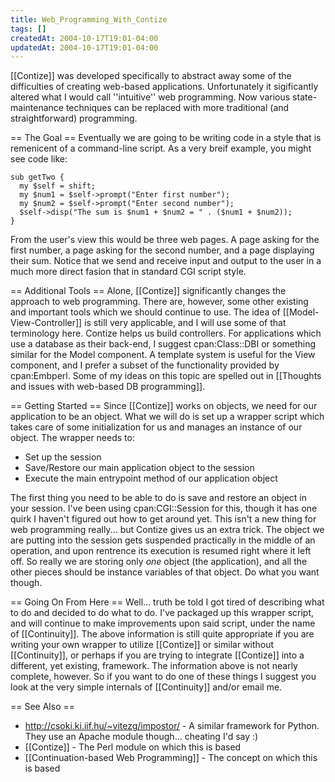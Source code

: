 ```yaml
---
title: Web_Programming_With_Contize
tags: []
createdAt: 2004-10-17T19:01-04:00
updatedAt: 2004-10-17T19:01-04:00
---
```


[[Contize]] was developed specifically to abstract away some of the difficulties of creating web-based applications. Unfortunately it sigificantly altered what I would call ''intuitive'' web programming. Now various state-maintenance techniques can be replaced with more traditional (and straightforward) programming.

== The Goal ==
Eventually we are going to be writing code in a style that is remenicent of a command-line script. As a very breif example, you might see code like:
```
sub getTwo {
  my $self = shift;
  my $num1 = $self->prompt("Enter first number");
  my $num2 = $self->prompt("Enter second number");
  $self->disp("The sum is $num1 + $num2 = " . ($num1 + $num2));
}
```

From the user's view this would be three web pages. A page asking for the first number, a page asking for the second number, and a page displaying their sum. Notice that we send and receive input and output to the user in a much more direct fasion that in standard CGI script style.

== Additional Tools ==
Alone, [[Contize]] significantly changes the approach to web programming. There are, however, some other existing and important tools which we should continue to use. The idea of [[Model-View-Controller]] is still very applicable, and I will use some of that terminology here. Contize helps us build controllers. For applications which use a database as their back-end, I suggest cpan:Class::DBI or something similar for the Model component. A template system is useful for the View component, and I prefer a subset of the functionality provided by cpan:Embperl. Some of my ideas on this topic are spelled out in [[Thoughts and issues with web-based DB programming]].

== Getting Started ==
Since [[Contize]] works on objects, we need for our application to be an object. What we will do is set up a wrapper script which takes care of some initialization for us and manages an instance of our object. The wrapper needs to:
* Set up the session
* Save/Restore our main application object to the session
* Execute the main entrypoint method of our application object

The first thing you need to be able to do is save and restore an object in your session. I've been using cpan:CGI::Session for this, though it has one quirk I haven't figured out how to get around yet. This isn't a new thing for web programming really... but Contize gives us an extra trick. The object we are putting into the session gets suspended practically in the middle of an operation, and upon rentrence its execution is resumed right where it left off. So really we are storing only _one_ object (the application), and all the other pieces should be instance variables of that object. Do what you want though.

== Going On From Here ==
Well... truth be told I got tired of describing what to do and decided to do what to do. I've packaged up this wrapper script, and will continue to make improvements upon said script, under the name of [[Continuity]]. The above information is still quite appropriate if you are writing your own wrapper to utilize [[Contize]] or similar without [[Continuity]], or perhaps if you are trying to integrate [[Contize]] into a different, yet existing, framework. The information above is not nearly complete, however. So if you want to do one of these things I suggest you look at the very simple internals of [[Continuity]] and/or email me.

== See Also ==
* http://csoki.ki.iif.hu/~vitezg/impostor/ - A similar framework for Python. They use an Apache module though... cheating I'd say :)
* [[Contize]] - The Perl module on which this is based
* [[Continuation-based Web Programming]] - The concept on which this is based

